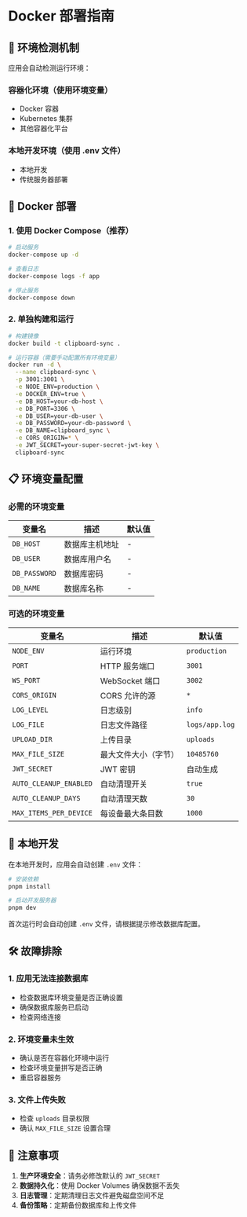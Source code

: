 # Docker 部署指南

## 🐳 环境检测机制

应用会自动检测运行环境：

### 容器化环境（使用环境变量）
- Docker 容器
- Kubernetes 集群
- 其他容器化平台

### 本地开发环境（使用 .env 文件）
- 本地开发
- 传统服务器部署

## 🚀 Docker 部署

### 1. 使用 Docker Compose（推荐）

```bash
# 启动服务
docker-compose up -d

# 查看日志
docker-compose logs -f app

# 停止服务
docker-compose down
```

### 2. 单独构建和运行

```bash
# 构建镜像
docker build -t clipboard-sync .

# 运行容器（需要手动配置所有环境变量）
docker run -d \
  --name clipboard-sync \
  -p 3001:3001 \
  -e NODE_ENV=production \
  -e DOCKER_ENV=true \
  -e DB_HOST=your-db-host \
  -e DB_PORT=3306 \
  -e DB_USER=your-db-user \
  -e DB_PASSWORD=your-db-password \
  -e DB_NAME=clipboard_sync \
  -e CORS_ORIGIN=* \
  -e JWT_SECRET=your-super-secret-jwt-key \
  clipboard-sync
```

## 📋 环境变量配置

### 必需的环境变量

| 变量名 | 描述 | 默认值 |
|--------|------|--------|
| `DB_HOST` | 数据库主机地址 | - |
| `DB_USER` | 数据库用户名 | - |
| `DB_PASSWORD` | 数据库密码 | - |
| `DB_NAME` | 数据库名称 | - |

### 可选的环境变量

| 变量名 | 描述 | 默认值 |
|--------|------|--------|
| `NODE_ENV` | 运行环境 | `production` |
| `PORT` | HTTP 服务端口 | `3001` |
| `WS_PORT` | WebSocket 端口 | `3002` |
| `CORS_ORIGIN` | CORS 允许的源 | `*` |
| `LOG_LEVEL` | 日志级别 | `info` |
| `LOG_FILE` | 日志文件路径 | `logs/app.log` |
| `UPLOAD_DIR` | 上传目录 | `uploads` |
| `MAX_FILE_SIZE` | 最大文件大小（字节） | `10485760` |
| `JWT_SECRET` | JWT 密钥 | 自动生成 |
| `AUTO_CLEANUP_ENABLED` | 自动清理开关 | `true` |
| `AUTO_CLEANUP_DAYS` | 自动清理天数 | `30` |
| `MAX_ITEMS_PER_DEVICE` | 每设备最大条目数 | `1000` |

## 🔧 本地开发

在本地开发时，应用会自动创建 `.env` 文件：

```bash
# 安装依赖
pnpm install

# 启动开发服务器
pnpm dev
```

首次运行时会自动创建 `.env` 文件，请根据提示修改数据库配置。

## 🛠️ 故障排除

### 1. 应用无法连接数据库
- 检查数据库环境变量是否正确设置
- 确保数据库服务已启动
- 检查网络连接

### 2. 环境变量未生效
- 确认是否在容器化环境中运行
- 检查环境变量拼写是否正确
- 重启容器服务

### 3. 文件上传失败
- 检查 `uploads` 目录权限
- 确认 `MAX_FILE_SIZE` 设置合理

## 📝 注意事项

1. **生产环境安全**：请务必修改默认的 `JWT_SECRET`
2. **数据持久化**：使用 Docker Volumes 确保数据不丢失
3. **日志管理**：定期清理日志文件避免磁盘空间不足
4. **备份策略**：定期备份数据库和上传文件
